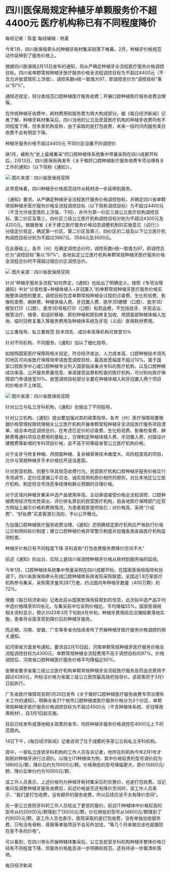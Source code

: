 # 四川医保局规定种植牙单颗服务价不超4400元 医疗机构称已有不同程度降价

每经记者：陈星 每经编辑：杨夏

今年1月，四川医保局牵头的种植牙耗材集采刚落下帷幕。2月，种植牙价格规范动作延伸到了服务价格上。

根据四川医保局2月13日发布的通知，将从严确定种植牙全流程医疗服务价格调控目标。四川省单颗常规种植牙医疗服务价格全流程调控目标为不超过4400元（不含允许放宽情形上浮值），调控系数n统一取值为97，即调控总价为“调控目标”乘以“97%”。

通知还规定，将分类规范口腔种植医疗服务收费；开展口腔种植医疗服务收费治理等。

在传统种植牙收费中，耗材费用和服务费为两大构成部分。据《每日经济新闻》记者了解，种植牙耗材集采后，四川当地的公立及民营医疗机构的种植牙收费均有不同程度下降，但多家机构宣称，由于采取的是打包收费，未来一段时间内服务类目收费不会有明显下降。

种植牙服务价格不超过4400元 不同价区设置不同调控价

继1月，被称为“史上最难集采”的口腔种植体系统集中带量采购在四川成都开标后，2月13日，四川医保局再发布《关于做好口腔种植医疗服务收费专项治理有关工作的通知》（以下简称《通知》）。

![](https://inews.gtimg.com/newsapp_bt/0/15665435889/1000)
图片来源：四川省医保局官网

此举意味着，四川种植牙价格规范动作从耗材进一步延伸到服务。

《通知》要求，从严确定种植牙全流程医疗服务价格调控目标，并确定四川省单颗常规种植牙医疗服务价格全流程调控目标（以下简称调控目标）为不超过4400元（不含允许放宽情形上浮值，下同），并作为第一价区三级公立医疗机构调控目标，第二价区及第三、四价区三级公立医疗机构调控目标分别为不超过4300元及4200元。根据我省《关于建立医疗服务价格动态调整机制的实施意见（试行）》分级定价规定，确定第一价区、第二价区及第三、四价区的二级及以下公立医疗机构调控目标分别为不超过3667元、3584元及3500元。

在此基础上，各市（州）在确定调控总价时，调控系数n统一取值为97，即调控总价为“调控目标”乘以“97%”。各地拟定公立医疗机构单颗常规种植牙医疗服务价格全流程总价时不得超过相应价区调控总价。

![](https://inews.gtimg.com/newsapp_bt/0/15665435893/1000)
图片来源：四川省医保局官网

针对“种植牙服务全流程”如何界定，《通知》也给出了明确定义。按照《专项治理通知》中对“诊查检查+种植体植入+牙冠置入”的单颗常规种植牙医疗服务价格实施整体调控的要求，调控目标包含单颗常规种植全过程的诊查费、生化检验费、影像检查费、麻醉费、种植体植入费、牙冠置入费、医学3D建模（口腔）、医学3D模型打印（口腔）、医学3D导板打印（口腔）和药品费，不包括拔牙、牙周洁治、根管治疗、植骨、软组织移植、即刻种植和即刻修复加收、颅颌面部种植体植入加收、临时冠修复置入等服务费用及种植体系统及牙冠（义齿）医用耗材费用。

公立重指导、私立重规范 技术领先、成功率高等机构可放宽10%

针对不同机构、不同服务，《通知》加以了细化指导。

如按照国家医疗保障局相关规定，符合经济发达、人力成本高、口腔种植技术领先的地区可向省医疗保障局申请放宽调控目标，最高放宽幅度不超过10%。属于国家口腔医学中心或口腔种植专业列入国家临床重点专科的医疗机构，以及口腔种植成功率高、公开服务质量信息、承诺接受监督和检查的医疗机构，可分别向医疗保障部门申请放宽10%。放宽调控目标部分主要在种植体植入和牙冠置入两个项目的价格水平上体现。

![](https://inews.gtimg.com/newsapp_bt/0/15665435895/1000)
图片来源：四川省医保局官网

针对公立与私立牙科机构，《通知》也做出了不同指导。

针对公立机构，《通知》提出要加强对其的政策指导。各市（州）医疗保障局要根据价格管理权限梳理相关公立医疗机构开展单颗常规种植牙全流程医疗服务项目清单，结合本地区调控总价，在考虑已定价的诊查费、生化检验费、影像检查费、麻醉费等通科项目总费用的基础上，合理制定种植体植入费、牙冠置入费、扫描设计建模费等新增的专科项目价格，且不高于同等级省管公立医疗机构价格。

对于全牙弓修复种植、颅颌面种植、复杂植骨等技术难度大、风险程度高的项目，允许与常规种植牙手术价格拉开适当差距。

针对民营机构，则要引导其规范收费行为。民营医疗机构口腔种植牙服务价格实行市场调节，定价应遵循公平合法、诚实信用和质价相符的原则，对比本地区公立医疗机构，制定符合市场竞争规律和群众预期的合理价格。

对于区域内种植牙集采中选产品使用率高、主动承诺接受价格全流程调控、口腔种植费用经济性优势突出、评价排名靠前的民营医疗机构，由各地医疗保障部门在官方网站上展示价格和费用情况，为患者就医提供指引；对价格高、采用“介绍费”、“好处费”买卖客源引流的，予以公开曝光。

为加强口腔种植医疗服务收费治理，《通知》还明确规定医疗机构应严格执行价格公示和明码标价制度；建立口腔种植价格异常警示制度并加强各类各级医疗机构监测检查。

种植牙价格已有不同程度下降 牙科宣称“打包收费服务费降价空间不大”

前述《通知》的出台，实际上是四川省调控种植牙价格从耗材到服务端的延续。

今年1月，口腔种植体系统集中带量采购在四川成都开标。在国家医保局指导和协调下，四川省医保局牵头形成口腔种植体系统省际采购联盟。全国近1.8万家医疗机构参与集采，采购需求量共287万套，约占国内年种植牙数量（400万颗）的72%。

根据《每日经济新闻》记者此前从国家医保局获取到的信息，此次拟中选产品平均中选价格降至900余元，与集采前中位采购价相比，平均降幅55%。国家医保局相关资料显示，预计2023年3月下旬到4月中旬，种植牙费用综合治理结果落地实施，患者将全面享受到降价后的种植牙服务。

而近期，河南、安徽、广东等多省也陆续发布了开展种植牙医疗服务价格调控的相关通知。

如河南省方面发布通知，要求自2月10日起，河南单颗常规种植牙医疗服务价格全流程调控目标为4300元，单颗常规种植全流程费用不高于调控目标的97%。价格调控后，河南省口腔种植医疗服务价格平均降幅近50%。

安徽省要求省属三级公立医疗机构单颗常规种植牙全流程医疗服务及药品总费用不超过4280元，所标注价格为省属三级公立医院最高政府指导价。该政策将于3月1日起执行。

广东省医疗保障局官网1月20日发布《关于做好口腔种植医疗服务收费专项治理有关工作的通知》，明确全省21个地市口腔种植类医疗服务价格分为3个价区，单颗常规种植牙医疗服务价格调控目标为不超过4500元（不含种植体系统、牙冠等医用耗材），自3月1日起实施。

目前已经发布或落地相关政策的省市，均将种植牙服务价格调控在4000元上下的范围内。

14日下午，《每日经济新闻》记者咨询了位于成都的多家公立和私立牙科机构。

其中，一家私立连锁牙科机构的工作人员告诉记者，他所在的机构今年2月1号才刚刚对种植牙进行过调价。以瑞士ITI种植体为例，其中价格较贵的型号调价前为18800元/颗，降价后约为15000元/颗。价格稍低的型号降幅更大，原价15800元/颗，降价后单价约为10000元/颗，

该工作人员表示，上述价格均为种植牙耗材集采后的优惠价，也是打包收费。当记者问及调整种植牙服务收费后，前述价格是否还有降价空间时，该工作人员表示，“我们是打包收费，没有额外的服务收费，所以后续应该不太有降价空间”。

另一家公立医院牙科的工作人员给出了更低的报价。前述ITI种植体中价格较高的型号从约20000元/颗降到了13000元/颗，价位稍低的型号从14800元/颗降到了约9000元/颗。该工作人员也表示，医院采取的是打包收费，没有单独加收服务费，只有没有骨粉、骨膜等单独项目不会另外加钱，“等几个月来做应该也是跟现在差不多的价格”。

可以看到，在四川带头开展种植体集采后，公立及民营牙科机构种植牙整体价格已经有不同程度下降，但服务价格能否进一步明确和规范，还有待进一步厘清和落地。

每日经济新闻


